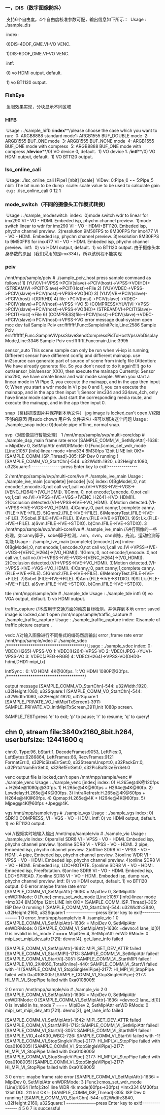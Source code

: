### 一，DIS（数字图像防抖）   

​	支持6个自由度，4个自由度校准参数可配，输出信息如下所示：
​	Usage : ./sample_dis <index> <intf>                                             

​	index:                                                                          

​			0)DIS-4DOF_GME.VI-VO VENC.  

​			1)DIS-6DOF_GME.VI-VO VENC.                                             

​	intf:                                                                         

​			0) vo HDMI output, default.                                            

​			1) vo BT1120 output. 

### FishEye

​	鱼眼效果实现，分块显示不同区域

### HIFB

​	Usage : ./sample_hifb <index> <device> <intf>
​	/****************index******************/
​	please choose the case which you want to run:
​        	0:  ARGB8888 standard mode
​        	1:  ARGB1555 BUF_DOUBLE mode
​        	2:  ARGB1555 BUF_ONE mode
​        	3:  ARGB1555 BUF_NONE mode
​        	4:  ARGB1555 BUF_ONE mode with compress
​        	5:  ARGB8888 BUF_ONE mode with compress
​	/****************device******************/
​         	0) VO device 0, default.
​         	1) VO device 1.
​	/****************intf******************/
​         	0) VO HDMI output, default.
​         	1) VO BT1120 output.

### lsc_online_cali

​	Usage: ./lsc_online_cali [Pipe] [nbit] [scale] 
​	ViDev: 
   		0:Pipe_0 ~~ 5:Pipe_5
​	nbit: 
   		The bit num to be dump
​	scale: 
   		scale value to be used to calculate gain
​	e.g : ./lsc_online_cali  0 12 1

### mode_switch（不同的摄像头工作模式转换）

​	Usage : ./sample_modeswitch <index> <intf>
​	index:
​         0)mode switch wdr to linear   for imx290  VI -  VO - HDMI.      Embeded isp, phychn channel preview.
​         1)mode switch linear to wdr    for imx290  VI - VO - HDMI+BT1120.       Embeded isp, phychn channel preview.
​         2)resolution  9M50FPS  to 8M30FPS   for imx477 VI - VO - HDMI.       Embeded isp, phychn channel preview.
​         3)resolution  8M30FPS  to 9M50FPS  for imx477 VI - VO - HDMI.     Embeded isp, phychn channel preview.
​	intf:
​         0) vo HDMI output, default.
​         1) vo BT1120 output.
​	由于摄像头本身参数的原因（我们采用的是imx334），所以该例程不能实现

### pciv

/mnt/mpp/sample/pciv # ./sample_pciv_host
press sample command as follows!
         1) (YUV)VI->VPSS->PCIV(slave)->PCIV(host)->VPSS->VO(HD)+ (STREAM)VI->PCIT(Slave)->PCIT(Host)->File
         2) (YUV)VDEC->VPSS->PCIV(slave)->PCIV(host)->VPSS->VO(HD)
         3) (YUV)VB->PCIV(slave)->PCIV(host)->DDR(HD)
         4) file->PCIV(host)->PCIV(slave)->VDEC->PCIV(slave)->PCIV(host)->VPSS->VO
         5) (COMPRESS)(YUV)VI->VPSS->PCIV(slave)->PCIV(host)->VPSS->VO(HD)+ (STREAM)VI->PCIT(Slave)->PCIT(Host)->File
         6) (COMPRESS)file->PCIV(host)->PCIV(slave)->VDEC->PCIV(slave)->PCIV(host)->VPSS->VO
error message  dual-system
open mcc dev fail
Sample Pciv err:ffffffff,Func:SampleInitPcie,Line:2586
Sample Pciv err:ffffffff,Func:SampleViVpssSlaveSendCompressPicToHostVpssVoDisplayMode,Line:3346
Sample Pciv err:ffffffff,Func:main,Line:3995

sensor_auto
This scene sample can only be run when vi-isp is running;
Diffierent sensor have diffierent config and diffierent mainapp.
use ini2source can generate part of source of scene from inicfg file
(Attention: We have already generate file. So you don't need to do it again!!!!)
go to out/sensor_bin/sensor_XXX/, then execute the mainapp
Currently:
Sensor imx290, we have create linear and wdr mode sample.
When you start a linear mode in Vi Pipe 0, you execute the mainapp, and in the app then input 0;
When you start a wdr mode in Vi pipe 0 and 1, you can execute the mainapp, and in the app then input 1;
Sensor imx334 and 334avs_4ch, only have linear mode sample.
Just start the corresponding media route, and execute the mainapp, and in the app then input 0.

snap（离线抓取图片并保存到本地文件）
jpg image is locked,can't open   //权限不够的原因 用sudo chown 用户名 文件夹名/ -R可以解决这个问题
Usage : ./sample_snap <index> 
index:
         0)double pipe offline, normal snap.

svp（对图像进行智能处理）
1  /mnt/mpp/sample/svp/multi-core/dsp # ./sample_dsp_main
frame rate error
[SAMPLE_COMM_VI_SetMipiAttr]-1636: = MipiDev 0, SetMipiAttr enWDRMode: 0
[Func]:cmos_set_wdr_mode [Line]:1057 [Info]:linear mode
=Imx334 8M30fps 12bit LINE Init OK!=
[SAMPLE_COMM_ISP_Thread]-305: ISP Dev 0 running !
[SAMPLE_COMM_VO_StartChn]-544: u32Width:1920, u32Height:1080, u32Square:1
---------------press Enter key to exit!---------------

2  /mnt/mpp/sample/svp/multi-core/ive # ./sample_ive_main
Usage : ./sample_ive_main <index> [complete] [encode] [vo]
index:
         0)BgModel,<encode>:0, not encode;1,encode.<vo>:0,not call vo;1,call vo.(VI->VPSS->IVE->VGS->[VENC_H264]->[VO_HDMI]).
         1)Gmm,<encode>:0, not encode;1,encode.<vo>:0,not call vo;1,call vo.(VI->VPSS->IVE->VGS->[VENC_H264]->[VO_HDMI]).
         2)Occlusion detected.(VI->VPSS->IVE->VO_HDMI).
         3)Motion detected.(VI->VPSS->IVE->VGS->VO_HDMI).
         4)Canny,<complete>:0, part canny;1,complete canny.(FILE->IVE->FILE).
         5)Gmm2.(FILE->IVE->FILE).
         6)MemoryTest.(FILE->IVE->FILE).
         7)Sobel.(FILE->IVE->FILE).
         8)Ann.(FILE->IVE->STDIO).
         9)St Lk.(FILE->IVE->FILE).
         a)Svm.(FILE->IVE->STDIO).
         b)Cnn.(FILE->IVE->STDIO).
3  /mnt/mpp/sample/svp/multi-core/ive # ./sample_ive_main   //进行图像的一些处理，如canny算子，sobel算子检测，ann，svm，cnn训练，光流，运动检测等功能
Usage : ./sample_ive_main <index> [complete] [encode] [vo]
index:
         0)BgModel,<encode>:0, not encode;1,encode.<vo>:0,not call vo;1,call vo.(VI->VPSS->IVE->VGS->[VENC_H264]->[VO_HDMI]).
         1)Gmm,<encode>:0, not encode;1,encode.<vo>:0,not call vo;1,call vo.(VI->VPSS->IVE->VGS->[VENC_H264]->[VO_HDMI]).
         2)Occlusion detected.(VI->VPSS->IVE->VO_HDMI).
         3)Motion detected.(VI->VPSS->IVE->VGS->VO_HDMI).
         4)Canny,<complete>:0, part canny;1,complete canny.(FILE->IVE->FILE).
         5)Gmm2.(FILE->IVE->FILE).
         6)MemoryTest.(FILE->IVE->FILE).
         7)Sobel.(FILE->IVE->FILE).
         8)Ann.(FILE->IVE->STDIO).
         9)St Lk.(FILE->IVE->FILE).
         a)Svm.(FILE->IVE->STDIO).
         b)Cnn.(FILE->IVE->STDIO).


tde
/mnt/mpp/sample/tde # ./sample_tde
Usage : ./sample_tde <intf>
intf:
         0) vo VGA output, default.
         1) vo HDMI output.

traffic_capture     //本应用于交通方面的动态目标检测，并保存到本地
error: saved image is locked,can't open
/mnt/mpp/sample/traffic_capture # ./sample_traffic_capture
Usage : ./sample_traffic_capture <index> 
index:
         0)sample of traffic picture capture .

vedc       //对输入图像进行不同格式的编码然后输出
error ;frame rate error
/mnt/mpp/sample/vdec # ./sample_vdec
/************************************/
Usage : ./sample_vdec <index> <IntfSync >
index:
        0:  VDEC(H265)-VPSS-VO
        1:  VDEC(H264)-VPSS-VO
        2:  VDEC(JPEG->YUV)-VPSS-VO
        3:  VDEC(JPEG->RGB)
        4:  VDEC(H264)->VPSS-VO(DHD0-hdmi,DHD1-mipi_tx)

IntfSync :
        0: VO HDMI 4K@30fps.
        1: VO HDMI 1080P@30fps.
/************************************/

output message
[SAMPLE_COMM_VO_StartChn]-544: u32Width:1920, u32Height:1080, u32Square:1
[SAMPLE_COMM_VO_StartChn]-544: u32Width:1080, u32Height:1920, u32Square:1
[SAMPLE_PRIVATE_VO_InitMipiTxScreen]-3911: SAMPLE_PRIVATE_VO_InitMipiTxScreen,3911,Init 1080p screen.

SAMPLE_TEST:press 'e' to exit; 'p' to pause; 'r' to resume; 'q' to query!

  chn 0, stream file:3840x2160_8bit.h264, userbufsize: 12441600 
q
 ---------------------------------------------------------------------------------------------------
 chn:0, Type:96, bStart:1, DecodeFrames:9053, LeftPics:0, LeftBytes:9286864, LeftFrames:66, RecvFrames:9121  
 FormatErr:0,    s32PicSizeErrSet:0,  s32StreamUnsprt:0,  s32PackErr:0,  u32PrtclNumErrSet:0,  s32RefErrSet:0,  s32PicBufSizeErrSet:0  

venc 
output file is locked,can't open
/mnt/mpp/sample/venc # ./sample_venc
Usage : ./sample_venc [index] 
index:
          0) H.265e@4K@120fps + H264e@1080p@30fps.
          1) H.265e@4K@60fps + H264e@4K@60fp.
          2) Lowdelay:H.265e@4K@30fps.
          3) IntraRefresh:H.265e@4K@60fps + H264e@4K@60fps.
          4) Qpmap:H.265e@4K + H264e@4K@60fps.
          5) Mjpeg@4K@60fps +Jpeg@4K.

vgs
/mnt/mpp/sample/vgs # ./sample_vgs
Usage : ./sample_vgs <index> <intf>
index:
         0) SDR10 COMPRESS, VI - VGS - VO - HDMI. 
intf:
         0) vo HDMI output, default.
         1) vo BT1120 output.

voi   //视频实时地输入输出
/mnt/mpp/sample/vio # ./sample_vio
Usage : ./sample_vio <index> <intf>
index:
         0)parallel SDR8     VI - VPSS - VO - HDMI.      Embeded isp, phychn channel preview.
         1)online   SDR8     VI - VPSS - VO - HDMI.      2 pipe, Embeded isp, phychn channel preview.
         2)offline  SDR8     VI - VPSS - VO - HDMI.      4 pipe, Embeded isp, phychn channel preview.
         3)online   WDR      VI - VPSS - VO - HDMI.      Embeded isp, phychn channel preview.
         4)online   SDR8     VI - VO - HDMI.             Embeded isp, LDC+ROTATE.
         5)online   SDR8     VI - VO - HDMI.             Embeded isp, FreeRotation.
         6)online   SDR8     VI - VO - HDMI.             Embeded isp, LDC+SPREAD.
         7)online   SDR8     VI - VO - HDMI.             Embeded isp, dump raw, phychn channel preview.
intf:
         0) vo HDMI output, default.
         1) vo BT1120 output.
0 0
error:maybe frame rate error
[SAMPLE_COMM_VI_SetMipiAttr]-1636: = MipiDev 0, SetMipiAttr enWDRMode: 0
[Func]:cmos_set_wdr_mode [Line]:1057 [Info]:linear mode
=Imx334 8M30fps 12bit LINE Init OK!=
[SAMPLE_COMM_ISP_Thread]-305: ISP Dev 0 running !
[SAMPLE_COMM_VO_StartChn]-544: u32Width:3840, u32Height:2160, u32Square:1
---------------press Enter key to exit!---------------
1 0
error: /mnt/mpp/sample/vio # ./sample_vio 1 0
[SAMPLE_COMM_VI_SetMipiAttr]-1636: = MipiDev 0, SetMipiAttr enWDRMode: 0
[SAMPLE_COMM_VI_SetMipiAttr]-1636: =devno:4 lane_id[0] 0 is invalid in hs_mode 7
==== MipiDev 4, SetMipiAttr enWD
RMode: 0
mipi_set_mipi_dev_attr(721): devno[4], get_lane_info failed

[SAMPLE_COMM_VI_SetMipiAttr]-1642: MIPI_SET_DEV_ATTR failed
[SAMPLE_COMM_VI_StartMIPI]-1713: SAMPLE_COMM_VI_SetMipiAttr failed!
[SAMPLE_COMM_VI_StartVi]-3051: SAMPLE_COMM_VI_StartMIPI failed!
[SAMPLE_VIO_2X4K60_TotalOnline]-440: SAMPLE_COMM_VI_StartVi failed with -1!
[SAMPLE_COMM_VI_StopSingleViPipe]-2177: HI_MPI_VI_StopPipe failed with 0xa0108005!
[SAMPLE_COMM_VI_StopSingleViPipe]-2177: HI_MPI_VI_StopPipe failed with 0xa0108005!

2 0
error: /mnt/mpp/sample/vio # ./sample_vio 2 0
[SAMPLE_COMM_VI_SetMipiAttr]-1636: = MipiDev 0, SetMipiAttr enWDRMode: 0
[SAMPLE_COMM_VI_SetMipiAttr]-1636: =devno:2 lane_id[0] 0 is invalid in hs_mode 7
==== MipiDev 2, SetMipiAttr enWD
RMode: 0
mipi_set_mipi_dev_attr(721): devno[2], get_lane_info failed

[SAMPLE_COMM_VI_SetMipiAttr]-1642: MIPI_SET_DEV_ATTR failed
[SAMPLE_COMM_VI_StartMIPI]-1713: SAMPLE_COMM_VI_SetMipiAttr failed!
[SAMPLE_COMM_VI_StartVi]-3051: SAMPLE_COMM_VI_StartMIPI failed!
[SAMPLE_VIO_4x4K30_WBC]-726: SAMPLE_COMM_VI_StartVi failed with -1!
[SAMPLE_COMM_VI_StopSingleViPipe]-2177: HI_MPI_VI_StopPipe failed with 0xa0108005!
[SAMPLE_COMM_VI_StopSingleViPipe]-2177: HI_MPI_VI_StopPipe failed with 0xa0108005!
[SAMPLE_COMM_VI_StopSingleViPipe]-2177: HI_MPI_VI_StopPipe failed with 0xa0108005!
[SAMPLE_COMM_VI_StopSingleViPipe]-2177: HI_MPI_VI_StopPipe failed with 0xa0108005!

3 0
error:: maybe frame rate error
[SAMPLE_COMM_VI_SetMipiAttr]-1636: = MipiDev 0, SetMipiAttr enWDRMode: 3
[Func]:cmos_set_wdr_mode [Line]:1064 [Info]:2to1 line WDR 4k mode(60fps->30fps)
=Imx334 8M30fps 12bit DOL 2t1 Init OK!=
[SAMPLE_COMM_ISP_Thread]-305: ISP Dev 0 running !
[SAMPLE_COMM_VO_StartChn]-544: u32Width:3840, u32Height:2160, u32Square:1
---------------press Enter key to exit!---------------
 4 5 6 7 is successful




